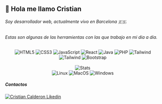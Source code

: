 ## 👋 Hola me llamo Cristian


###### Soy desarrollador web, actualmente vivo en Barcelona 🇪🇸. 

###### Estas son algunas de las herramientas con las que trabajo en mi dia a dia.

<div align="center">

<img alt="HTML5" src="https://img.shields.io/badge/html5%20-%23E34F26.svg?&style=for-the-badge&logo=html5&logoColor=white"/> 
<img alt="CSS3" src="https://img.shields.io/badge/css3%20-%231572B6.svg?&style=for-the-badge&logo=css3&logoColor=white"/> 
<img alt="JavaScript" src="https://img.shields.io/badge/javascript%20-%23323330.svg?&style=for-the-badge&logo=javascript&logoColor=%23F7DF1E"/> 
<img alt="React" src="https://img.shields.io/badge/react%20-%2320232a.svg?&style=for-the-badge&logo=react&logoColor=%2361DAFB"/> 
<img alt="Java" src="https://img.shields.io/badge/Java-ED8B00?style=for-the-badge&logo=openjdk&logoColor=white"/> 
<img alt="PHP" src="https://img.shields.io/badge/PHP-777BB4?style=for-the-badge&logo=php&logoColor=white"/> 
<img alt="Tailwind" src="https://img.shields.io/badge/PostgreSQL-316192?style=for-the-badge&logo=postgresql&logoColor=white">
<img alt="Tailwind" src="https://img.shields.io/badge/Tailwind_CSS-38B2AC?style=for-the-badge&logo=tailwind-css&logoColor=white">
<img alt="Bootstrap" src="https://img.shields.io/badge/Bootstrap-563D7C?style=for-the-badge&logo=bootstrap&logoColor=white">
</div>

<br>
<!-- Stats -->
<div align="center">
<img alt="Stats" src="https://github-readme-stats.vercel.app/api?username=Cristian-Calderon&theme=gruvbox&show_icons=true&hide_border=true&count_private=true">
</div>

<!-- Sistemas --> 
<div align="center">
<img alt="Linux" src="https://img.shields.io/badge/Linux-FCC624?style=for-the-badge&logo=linux&logoColor=black"/>
<img alt="MacOS" src="https://img.shields.io/badge/mac%20os-000000?style=for-the-badge&logo=apple&logoColor=white"/>
<img alt="Windows" src="https://img.shields.io/badge/Windows-0078D6?style=for-the-badge&logo=windows&logoColor=white"/>
</div>

##### Contactos

[<img alt="Cristian Calderon Likedin" src="https://img.shields.io/badge/LinkedIn-0077B5?style=for-the-badge&logo=linkedin&logoColor=white"/>](https://www.linkedin.com/in/cristian-calderon-rojas/)  


